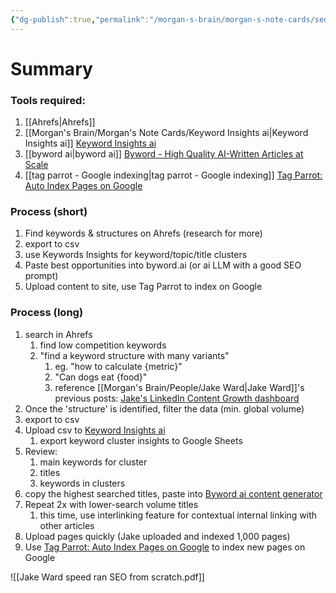 ```yaml
---
{"dg-publish":true,"permalink":"/morgan-s-brain/morgan-s-note-cards/seo-speed-run-jake-ward/","tags":["on/SEO/process"]}
---
```


# Summary
### Tools required: 
1. [[Ahrefs\|Ahrefs]] 
2. [[Morgan's Brain/Morgan's Note Cards/Keyword Insights ai\|Keyword Insights ai]] [Keyword Insights ai](https://keywordinsights.ai/) 
3. [[byword ai\|byword ai]] [Byword - High Quality AI-Written Articles at Scale](https://byword.ai/)
4. [[tag parrot - Google indexing\|tag parrot - Google indexing]] [Tag Parrot: Auto Index Pages on Google](https://tagparrot.com/)

### Process (short)
1. Find keywords & structures on Ahrefs (research for more)
2. export to csv 
3. use Keywords Insights for keyword/topic/title clusters
4. Paste best opportunities into byword.ai (or ai LLM with a good SEO prompt) 
5. Upload content to site, use Tag Parrot to index on Google 

### Process (long)
1. search in Ahrefs 
	1. find low competition keywords 
	2. "find a keyword structure with many variants"
		1. eg. "how to calculate {metric}"
		2. "Can dogs eat {food}"
		3. reference [[Morgan's Brain/People/Jake Ward\|Jake Ward]]'s previous posts: [Jake's LinkedIn Content Growth dashboard](https://contentgrowth.notion.site/LinkedIn-Archive-Library-ae1d8c938c444c95bc33a04fa1c1d520) 
2. Once the 'structure' is identified, filter the data (min. global volume) 
3. export to csv
4. Upload csv to [Keyword Insights ai](https://keywordinsights.ai/)
	1. export keyword cluster insights to Google Sheets 
5. Review: 
	1. main keywords for cluster
	2. titles
	3. keywords in clusters
6. copy the highest searched titles, paste into [Byword ai content generator](https://byword.ai/)
7. Repeat 2x with lower-search volume titles
	1. this time, use interlinking feature for contextual internal linking with other articles 
8. Upload pages quickly (Jake uploaded and indexed 1,000 pages)
9. Use [Tag Parrot: Auto Index Pages on Google](https://tagparrot.com/) to index new pages on Google


![[Jake Ward speed ran SEO from scratch.pdf]]